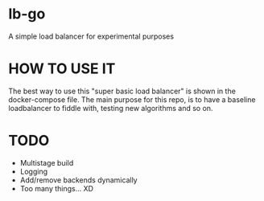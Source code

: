 # lb-go
A simple load balancer for experimental purposes

# HOW TO USE IT
The best way to use this "super basic load balancer" is shown in the docker-compose file.
The main purpose for this repo, is to have a baseline loadbalancer to fiddle with, testing new algorithms and so on.


# TODO
* Multistage build
* Logging
* Add/remove backends dynamically
* Too many things... XD 
